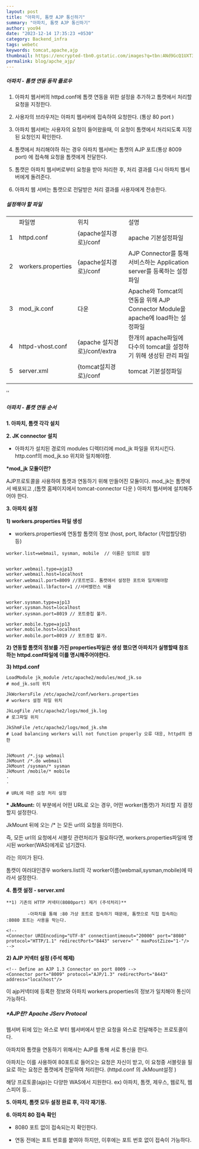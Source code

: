 ```yaml
---
layout: post
title: "아파치, 톰캣 AJP 통신하기"
summary: "아파치, 톰캣 AJP 통신하기"
author: yoo94
date: "2023-12-14 17:35:23 +0530"
category: Backend_infra
tags: webetc
keywords: tomcat,apache,ajp
thumbnail: https://encrypted-tbn0.gstatic.com/images?q=tbn:ANd9GcQ1UXT3Ous2UpkMSNSv6b20E5pnwqT2VvQ8aA&s
permalink: blog/apche_ajp/
---
```


##### **아파치 - 톰캣 연동 동작 플로우**

1. 아파치 웹서버의 httpd.conf에 톰캣 연동을 위한 설정을 추가하고 톰캣에서 처리할 요청을 지정한다.

2. 사용자의 브라우저는 아파치 웹서버에 접속하여 요청한다. (통상 80 port )

3. 아파치 웹서버는 사용자의 요청이 들어왔을때, 이 요청이 톰캣에서 처리되도록 지정된 요청인지 확인한다.

4. 톰캣에서 처리해야하 하는 경우 아파치 웹서버는 톰캣의 AJP 포트(통상 8009 port) 에 접속해 요청을 톰캣에게 전달한다.

5. 톰캣은 아파치 웹서버로부터 요청을 받아 처리한 후, 처리 결과를 다시 아파치 웹서버에게 돌려준다.

6. 아파치 웹 서버는 톰캣으로 전달받은 처리 결과를 사용자에게 전송한다.

##### 설정해야 할 파일

|     |                    |                              |                                                                                 |
| --- | ------------------ | ---------------------------- | ------------------------------------------------------------------------------- |
|     | 파일명             | 위치                         | 설명                                                                            |
| 1   | httpd.conf         | {apache설치경로}/conf        | apache 기본설정파일                                                             |
| 2   | workers.properties | {apache설치경로}/conf        | AJP Connector를 통해 서비스하는 Application server를 등록하는 설정파일          |
| 3   | mod_jk.conf        | 다운                         | Apache와 Tomcat의 연동을 위해 AJP Connector Module을 apache에 load하는 설정파일 |
| 4   | httpd-vhost.conf   | {apache 설치경로}/conf/extra | 한개의 apache파일에 다수의 tomcat을 설정하기 위해 생성된 관리 파일              |
| 5   | server.xml         | {tomcat설치경로}/conf        | tomcat 기본설정파일                                                             |
|     |                    |                              |                                                                                 |

''

##### **아파치 - 톰캣 연동 순서**

**1. 아파치, 톰캣 각각 설치**

**2. JK connector 설치**

- 아파치가 설치된 경로의 modules 디렉터리에 mod_jk 파일을 위치시킨다. http.conf의 mod_jk.so 위치와 일치해야함.

**\*mod_jk 모듈이란?**

AJP프로토콜을 사용하여 톰캣과 연동하기 위해 만들어진 모듈이다. mod_jk는 톰캣에서 배포되고 ,(톰캣 홈페이지에서 tomcat-connector 다운 ) 아파치 웹서버에 설치해주어야 한다.

**3. 아파치 설정**

**1) workers.properties 파일 생성**

- workers.properties에 연동할 톰캣의 정보 (host, port, lbfactor (작업할당량) 등)

```
worker.list=webmail, sysman, mobile  // 이름은 임의로 설정


worker.webmail.type=ajp13
worker.webmail.host=localhost
worker.webmail.port=8009 //포트번호. 톰캣에서 설정한 포트와 일치해야함
worker.webmail.lbfactor=1 //서버밸런스 비율


worker.sysman.type=ajp13
worker.sysman.host=localhost
worker.sysman.port=8019 // 포트중첩 불가.

worker.mobile.type=ajp13
worker.mobile.host=localhost
worker.mobile.port=8019 // 포트중첩 불가.
```

**2) 연동할 톰캣의 정보를 가진 properties파일은 생성 했으면 아파치가 실행할때 참조하는 httpd.conf파일에 이를 명시해주어야한다.**

**3) httpd.conf**

```
LoadModule jk_module /etc/apache2/modules/mod_jk.so
# mod_jk.so의 위치

JkWorkersFile /etc/apache2/conf/workers.properties
# workers 설정 파일 위치

JkLogFile /etc/apache2/logs/mod_jk.log
# 로그파일 위치

JkShmFile /etc/apache2/logs/mod_jk.shm
# Load balancing workers will not function properly 오류 대응, httpd의 권한


JkMount /*.jsp webmail
JkMount /*.do webmail
JkMount /sysman/* sysman
JkMount /mobile/* mobile
.
.

# URL에 따른 요청 처리 설정
```

**\* JkMount:** 이 부분에서 어떤 URL로 오는 경우, 어떤 worker(톰캣)가 처리할 지 결정할지 설정한다.

JkMount 뒤에 오는 /\* 는 모든 url의 요청을 의미한다.

즉, 모든 url의 요청에서 서블릿 관련처리가 필요하다면, workers.properties파일에 명시된 worker(WAS)에게로 넘기겠다.

라는 의미가 된다.

톰캣이 여러대인경우 workers.list의 각 worker이름(webmail,sysman,mobile)에 따라서 설정한다.

**4. 톰캣 설정 - server.xml**

    **1) 기존의 HTTP 커넥터(8080port) 제거 (주석처리)**

            -아파치를 통해 :80 가상 포트로 접속하기 때문에, 톰캣으로 직접 접속하는 :8080 포트는 사용을 막는다.

```
<!--
<Connector URIEncoding="UTF-8" connectiontimeout="20000" port="8080" protocol="HTTP/1.1" redirectPort="8443" server=" " maxPostZize="1-"/>
-->
```

**2) AJP 커넥터 설정 (주석 해제)**

```
<!-- Define an AJP 1.3 Connector on port 8009 -->
<Connector port="8009" protocol="AJP/1.3" redirectPort="8443" address="localhost"/>
```

이 ajp커넥터에 등록한 정보와 아파치 workers.properties의 정보가 일치해야 통신이 가능하다.

##### **\*AJP란? Apache JServ Protocol**

웹서버 뒤에 있는 와스로 부터 웹서버에서 받은 요청을 와스로 전달해주는 프로토콜이다.

아파치와 톰캣을 연동하기 위해서는 AJP를 통해 서로 통신을 한다.

아파치는 이를 사용하여 80포트로 들어오는 요청은 자신이 받고, 이 요청중 서블릿을 필요로 하는 요청은 톰캣에게 전달하여 처리한다. (httpd.conf 의 JkMount설정 )

해당 프로토콜(ajp)는 다양한 WAS에서 지원한다. ex) 아파치, 톰캣, 제우스, 웹로직, 웹스피어 등...

**5. 아파치, 톰캣 모두 설정 완료 후, 각각 재기동.**

**6. 아파치 80 접속 확인**

- 8080 포트 없이 접속되는지 확인한다.

- 연동 전에는 포트 번호를 붙여야 하지만, 이후에는 포트 번호 없이 접속이 가능하다.
